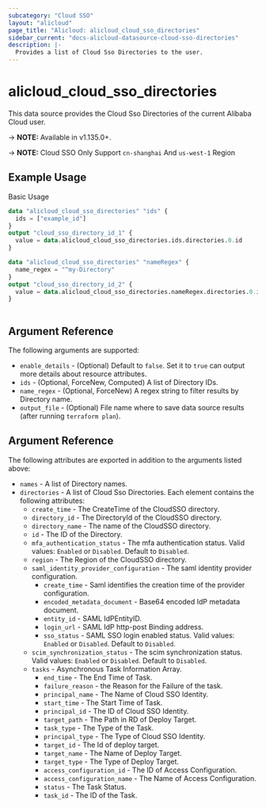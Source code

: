 ```yaml
---
subcategory: "Cloud SSO"
layout: "alicloud"
page_title: "Alicloud: alicloud_cloud_sso_directories"
sidebar_current: "docs-alicloud-datasource-cloud-sso-directories"
description: |-
  Provides a list of Cloud Sso Directories to the user.
---
```


# alicloud\_cloud\_sso\_directories

This data source provides the Cloud Sso Directories of the current Alibaba Cloud user.

-> **NOTE:** Available in v1.135.0+.

-> **NOTE:** Cloud SSO Only Support `cn-shanghai` And `us-west-1` Region

## Example Usage

Basic Usage

```terraform
data "alicloud_cloud_sso_directories" "ids" {
  ids = ["example_id"]
}
output "cloud_sso_directory_id_1" {
  value = data.alicloud_cloud_sso_directories.ids.directories.0.id
}

data "alicloud_cloud_sso_directories" "nameRegex" {
  name_regex = "^my-Directory"
}
output "cloud_sso_directory_id_2" {
  value = data.alicloud_cloud_sso_directories.nameRegex.directories.0.id
}
            
```

## Argument Reference

The following arguments are supported:

* `enable_details` - (Optional) Default to `false`. Set it to `true` can output more details about resource attributes.
* `ids` - (Optional, ForceNew, Computed)  A list of Directory IDs.
* `name_regex` - (Optional, ForceNew) A regex string to filter results by Directory name.
* `output_file` - (Optional) File name where to save data source results (after running `terraform plan`).

## Argument Reference

The following attributes are exported in addition to the arguments listed above:

* `names` - A list of Directory names.
* `directories` - A list of Cloud Sso Directories. Each element contains the following attributes:
    * `create_time` - The CreateTime of the CloudSSO directory.
    * `directory_id` - The DirectoryId of the CloudSSO directory.
    * `directory_name` - The name of the CloudSSO directory.
    * `id` - The ID of the Directory.
    * `mfa_authentication_status` - The mfa authentication status. Valid values: `Enabled` or `Disabled`. Default to `Disabled`.
    * `region` - The Region of the CloudSSO directory.
    * `saml_identity_provider_configuration` - The saml identity provider configuration.
        * `create_time` - Saml identifies the creation time of the provider configuration.
        * `encoded_metadata_document` - Base64 encoded IdP metadata document.
        * `entity_id` - SAML IdPEntityID.
        * `login_url` - SAML IdP http-post Binding address.
        * `sso_status` - SAML SSO login enabled status. Valid values: `Enabled` or `Disabled`. Default to `Disabled`.
    * `scim_synchronization_status` - The scim synchronization status. Valid values: `Enabled` or `Disabled`. Default to `Disabled`.
    * `tasks` - Asynchronous Task Information Array.
        * `end_time` - The End Time of Task.
        * `failure_reason` - the Reason for the Failure of  the task.
        * `principal_name` - The Name of Cloud SSO Identity.
        * `start_time` - The Start Time of Task.
        * `principal_id` - The ID of Cloud SSO Identity.
        * `target_path` - The Path in RD of Deploy Target.
        * `task_type` - The Type of the Task.
        * `principal_type` - The Type of Cloud SSO Identity.
        * `target_id` - The Id of deploy target.
        * `target_name` - The Name of Deploy Target.
        * `target_type` - The Type of Deploy Target.
        * `access_configuration_id` - The ID of Access Configuration.
        * `access_configuration_name` - The Name of Access Configuration.
        * `status` - The Task Status.
        * `task_id` - The ID of the Task.
